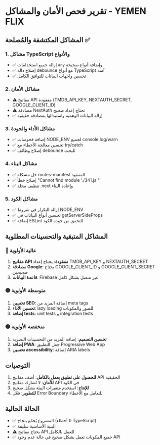 # تقرير فحص الأمان والمشاكل - YEMEN FLIX

## المشاكل المكتشفة والمُصلحة ✅

### 1. مشاكل TypeScript والأنواع
- ✅ إزالة جميع استخدامات `any` وإضافة أنواع صحيحة
- ✅ إصلاح دالة debounce مع أنواع TypeScript آمنة
- ✅ تحسين واجهات البيانات للتوافق الكامل

### 2. مشاكل الأمان
- ⚠️ مفاتيح API مفقودة (TMDB_API_KEY, NEXTAUTH_SECRET, GOOGLE_CLIENT_ID)
- ⚠️ مصادقة NextAuth تحتاج إعداد صحيح
- ✅ إزالة البيانات الوهمية واستبدالها بمصادقة حقيقية

### 3. مشاكل الأداء والجودة
- ✅ إضافة فحوصات NODE_ENV لجميع console.log/warn
- ✅ تحسين معالجة الأخطاء مع try/catch
- ✅ إصلاح وظائف debounce للبحث

### 4. مشاكل البناء
- ✅ حل مشكلة routes-manifest المفقود
- ✅ إصلاح خطأ "Cannot find module './341.js'"
- ✅ تنظيف مجلد .next وإعادة البناء

### 5. مشاكل الكود
- ✅ إزالة التكرار في شروط NODE_ENV
- ✅ تحسين أنواع البيانات في getServerSideProps
- ✅ إضافة ESLint للتحقق من جودة الكود

## المشاكل المتبقية والتحسينات المطلوبة

### 🔴 عالية الأولوية
1. **مفاتيح API مفقودة**: يحتاج إعداد TMDB_API_KEY و NEXTAUTH_SECRET
2. **مصادقة Google**: يحتاج GOOGLE_CLIENT_ID و GOOGLE_CLIENT_SECRET صحيحين
3. **قاعدة البيانات**: Firebase غير متصل بشكل كامل

### 🟡 متوسطة الأولوية
1. **تحسين SEO**: إضافة المزيد من meta tags
2. **تحسين الأداء**: lazy loading للصور والمكونات
3. **إضافة tests**: unit tests و integration tests

### 🟢 منخفضة الأولوية
1. **تحسين التصميم**: إضافة المزيد من التحسينات البصرية
2. **إضافة PWA**: جعل التطبيق Progressive Web App
3. **تحسين accessibility**: إضافة ARIA labels

## التوصيات

1. **للحصول على تطبيق يعمل بالكامل**: أضف مفاتيح API الحقيقية
2. **للأمان**: لا تُشارك مفاتيح API في الكود
3. **للإنتاج**: استخدم متغيرات البيئة بشكل صحيح
4. **للتطوير**: فعّل Error Boundary للتعامل مع الأخطاء

## الحالة الحالية
- ✅ المشروع يُجمّع بنجاح (0 أخطاء TypeScript)
- ✅ البنية الأساسية سليمة
- ⚠️ يحتاج مفاتيح API للعمل بالكامل
- ✅ جميع المكونات تعمل بشكل صحيح في حالة عدم وجود API